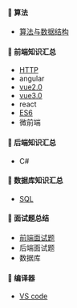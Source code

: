 #### :closed_book: 算法
* [算法与数据结构](https://github.com/huich/Code-Notes/blob/main/items/LeetCodeList.md)

#### :green_book: 前端知识汇总
* [HTTP](https://github.com/huich/Code-Notes/blob/main/doc/HTTP.md)
* angular
* [vue2.0](https://github.com/huich/Code-Notes/blob/main/doc/vue/readme.md) 
* [vue3.0](https://github.com/huich/Code-Notes/tree/main/doc/vue3.0) 
* react
* [ES6](https://github.com/huich/Code-Notes/blob/main/doc/ECMAScript6.md) 
* 微前端 


#### :blue_book: 后端知识汇总
* C#

#### :orange_book: 数据库知识汇总
* [SQL](https://github.com/huich/Code-Notes/blob/main/doc/SQL/%E5%B8%B8%E7%94%A8SQL%E8%AF%AD%E5%8F%A5.md) 

#### :book: 面试题总结 
* [前端面试题](https://github.com/huich/Code-Notes/blob/main/doc/%E5%B8%B8%E8%A7%81%E9%9D%A2%E8%AF%95%E9%97%AE%E9%A2%98.md) 
* 后端面试题 
* 数据库 


#### :book: 编译器 
* [VS code]() 


